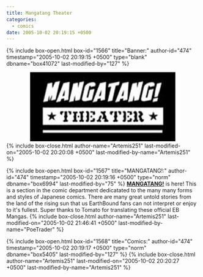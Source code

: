 ```yaml
---
title: Mangatang Theater
categories:
  - comics
date: 2005-10-02 20:19:15 +0500
---
```

{% include box-open.html box-id="1566" title="Banner:" author-id="474" timestamp="2005-10-02 20:19:15 +0500" type="blank" dbname="box41072" last-modified-by="127" %}
<center><img src="/comics/manga/mangatang/mangatangbanner.jpg" /></center>
{% include box-close.html author-name="Artemis251" last-modified-on="2005-10-02 20:20:08 +0500" last-modified-by-name="Artemis251" %}

{% include box-open.html box-id="1567" title="MANGATANG!:" author-id="474" timestamp="2005-10-02 20:19:16 +0500" type="norm" dbname="box6994" last-modified-by="75" %}
<b><u>MANGATANG!</u></b> is here! This is a section in the comic department dedicatated to the many many forms and styles of Japanese comics. There are many great untold stories from the land of the rising sun that us EarthBound fans can not interpret or enjoy to it's fullest.  Super thanks to Tomato for translating these official EB Mangas.
{% include box-close.html author-name="Artemis251" last-modified-on="2005-10-02 21:46:41 +0500" last-modified-by-name="PoeTrader" %}

{% include box-open.html box-id="1568" title="Comics:" author-id="474" timestamp="2005-10-02 20:19:17 +0500" type="norm" dbname="box5405" last-modified-by="127" %}
<navigator search="`SubmitterName` LIKE 'Tomato'" display="no" quantity="50" section="title" /><displaytor mode="thumbnail" />
{% include box-close.html author-name="Artemis251" last-modified-on="2005-10-02 20:20:27 +0500" last-modified-by-name="Artemis251" %}
